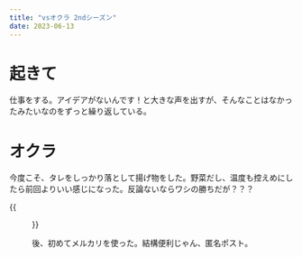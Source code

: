 ```yaml
---
title: "vsオクラ 2ndシーズン"
date: 2023-06-13
---
```


# 起きて
仕事をする。アイデアがないんです！と大きな声を出すが、そんなことはなかったみたいなのをずっと繰り返している。

# オクラ
今度こそ、タレをしっかり落として揚げ物をした。野菜だし、温度も控えめにしたら前回よりいい感じになった。反論ないならワシの勝ちだが？？？

{{<figure src="/media/2023-06-12-okura.jpg" alt="okura">}}

後、初めてメルカリを使った。結構便利じゃん、匿名ポスト。